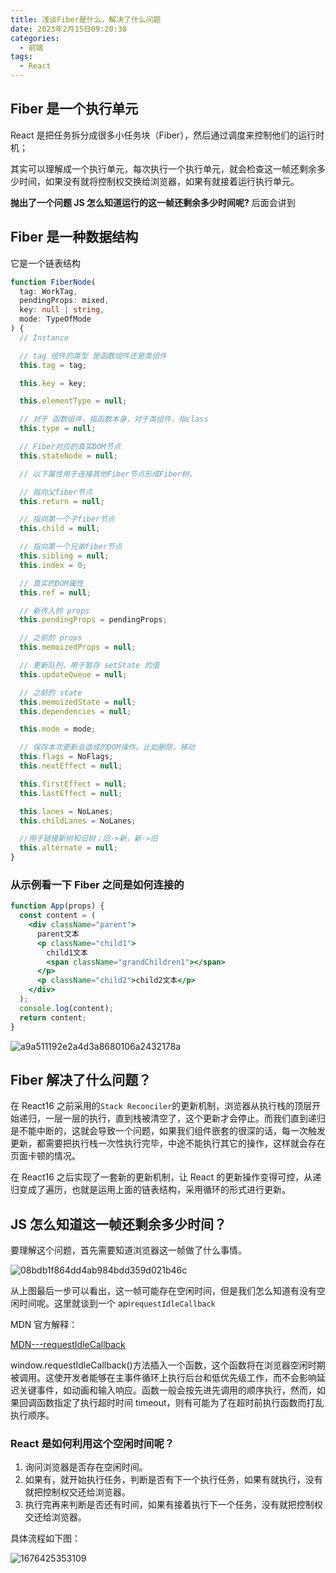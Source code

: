 ```yaml
---
title: 浅谈Fiber是什么，解决了什么问题
date: 2023年2月15日09:20:30
categories:
  - 前端
tags:
  - React
---
```


<custom-header/>

## Fiber 是一个执行单元

React 是把任务拆分成很多小任务块（Fiber），然后通过调度来控制他们的运行时机；

其实可以理解成一个执行单元，每次执行一个执行单元，就会检查这一帧还剩余多少时间，如果没有就将控制权交换给浏览器，如果有就接着运行执行单元。

**抛出了一个问题 JS 怎么知道运行的这一帧还剩余多少时间呢?** 后面会讲到

## Fiber 是一种数据结构

它是一个链表结构

```ts
function FiberNode(
  tag: WorkTag,
  pendingProps: mixed,
  key: null | string,
  mode: TypeOfMode
) {
  // Instance

  // tag 组件的类型 是函数组件还是类组件
  this.tag = tag;

  this.key = key;

  this.elementType = null;

  // 对于 函数组件，指函数本身，对于类组件，指class
  this.type = null;

  // Fiber对应的真实DOM节点
  this.stateNode = null;

  // 以下属性用于连接其他Fiber节点形成Fiber树。

  // 指向父fiber节点
  this.return = null;

  // 指向第一个子fiber节点
  this.child = null;

  // 指向第一个兄弟fiber节点
  this.sibling = null;
  this.index = 0;

  // 真实的DOM属性
  this.ref = null;

  // 新传入的 props
  this.pendingProps = pendingProps;

  // 之前的 props
  this.memoizedProps = null;

  // 更新队列，用于暂存 setState 的值
  this.updateQueue = null;

  // 之前的 state
  this.memoizedState = null;
  this.dependencies = null;

  this.mode = mode;

  // 保存本次更新会造成的DOM操作。比如删除，移动
  this.flags = NoFlags;
  this.nextEffect = null;

  this.firstEffect = null;
  this.lastEffect = null;

  this.lanes = NoLanes;
  this.childLanes = NoLanes;

  //用于链接新树和旧树；旧->新，新->旧
  this.alternate = null;
}
```

### 从示例看一下 Fiber 之间是如何连接的

```jsx
function App(props) {
  const content = (
    <div className="parent">
      parent文本
      <p className="child1">
        child1文本
        <span className="grandChildren1"></span>
      </p>
      <p className="child2">child2文本</p>
    </div>
  );
  console.log(content);
  return content;
}
```

![a9a511192e2a4d3a8680106a2432178a](./images/a9a511192e2a4d3a8680106a2432178a.png)

## Fiber 解决了什么问题？

在 React16 之前采用的`Stack Reconciler`的更新机制，浏览器从执行栈的顶层开始递归，一层一层的执行，直到栈被清空了，这个更新才会停止。而我们直到递归是不能中断的，这就会导致一个问题，如果我们组件嵌套的很深的话，每一次触发更新，都需要把执行栈一次性执行完毕，中途不能执行其它的操作，这样就会存在页面卡顿的情况。

在 React16 之后实现了一套新的更新机制，让 React 的更新操作变得可控，从递归变成了遍历，也就是运用上面的链表结构，采用循环的形式进行更新。

## JS 怎么知道这一帧还剩余多少时间？

要理解这个问题，首先需要知道浏览器这一帧做了什么事情。

![08bdb1f864dd4ab984bdd359d021b46c](./images/08bdb1f864dd4ab984bdd359d021b46c.png)

从上图最后一步可以看出，这一帧可能存在空闲时间，但是我们怎么知道有没有空闲时间呢。这里就谈到一个 api`requestIdleCallback`

MDN 官方解释：

[MDN---requestIdleCallback](https://developer.mozilla.org/zh-CN/docs/Web/API/Window/requestIdleCallback)

window.requestIdleCallback()方法插入一个函数，这个函数将在浏览器空闲时期被调用。这使开发者能够在主事件循环上执行后台和低优先级工作，而不会影响延迟关键事件，如动画和输入响应。函数一般会按先进先调用的顺序执行，然而，如果回调函数指定了执行超时时间 timeout，则有可能为了在超时前执行函数而打乱执行顺序。

### React 是如何利用这个空闲时间呢？

1. 询问浏览器是否存在空闲时间。
2. 如果有，就开始执行任务，判断是否有下一个执行任务，如果有就执行，没有就把控制权交还给浏览器。
3. 执行完再来判断是否还有时间，如果有接着执行下一个任务，没有就把控制权交还给浏览器。

具体流程如下图：

![1676425353109](./images/1676425353109.png)
